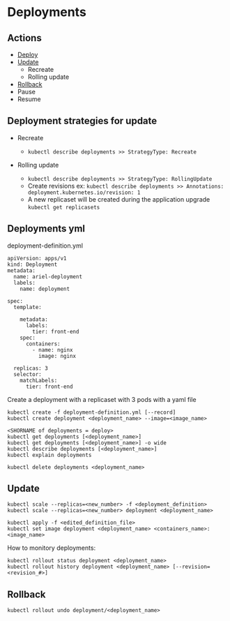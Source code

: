 # Deployments

## Actions
- [Deploy](https://github.com/Ariel-Yu/knowledge-bases/blob/master/kubernetes/3.3-deployments.md#deployments-yml)
- [Update](https://github.com/Ariel-Yu/knowledge-bases/blob/master/kubernetes/3.3-deployments.md#update)
    - Recreate
    - Rolling update  
- [Rollback](https://github.com/Ariel-Yu/knowledge-bases/blob/master/kubernetes/3.3-deployments.md#rollback)
- Pause
- Resume

## Deployment strategies for update
- Recreate
    - `kubectl describe deployments >> StrategyType: Recreate`

- Rolling update
    - `kubectl describe deployments >> StrategyType: RollingUpdate`
    - Create revisions ex: `kubectl describe deployments >> Annotations: deployment.kubernetes.io/revision: 1`
    - A new replicaset will be created during the application upgrade `kubectl get replicasets`
    
## Deployments yml

deployment-definition.yml
```
apiVersion: apps/v1
kind: Deployment
metadata:
  name: ariel-deployment
  labels:
    name: deployment

spec:
  template:

    metadata:
      labels:
        tier: front-end
    spec:
      containers:
        - name: nginx
          image: nginx

  replicas: 3
  selector:
    matchLabels:
      tier: front-end
```

Create a deployment with a replicaset with 3 pods with a yaml file
```
kubectl create -f deployment-definition.yml [--record]
kubectl create deployment <deployment_name> --image=<image_name>

<SHORNAME of deployments = deploy>
kubectl get deployments [<deployment_name>]
kubectl get deployments [<deployment_name>] -o wide
kubectl describe deployments [<deployment_name>]
kubectl explain deployments

kubectl delete deployments <deployment_name>
```

## Update

```
kubectl scale --replicas=<new_number> -f <deployment_definition>
kubectl scale --replicas=<new_number> deployment <deployment_name>

kubectl apply -f <edited_definition_file>
kubectl set image deployment <deployment_name> <containers_name>: <image_name>
```

How to monitory deployments:
```
kubectl rollout status deployment <deployment_name>
kubectl rollout history deployment <deployment_name> [--revision=<revision_#>]
```

## Rollback

```
kubectl rollout undo deployment/<deployment_name>
```
